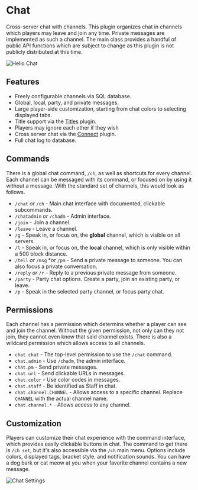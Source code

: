 # Chat
Cross-server chat with channels. This plugin organizes chat in channels which players may leave and join any time. Private messages are implemented as such a channel. The main class provides a handful of public API functions which are subject to change as this plugin is not publicly distributed at this time.

![Hello Chat](https://i.imgur.com/iJ9wa5V.jpg)

## Features
- Freely configurable channels via SQL database.
- Global, local, party, and private messages.
- Large player-side customization, starting from chat colors to selecting displayed tabs.
- Title support via the [Titles](https://github.com/StarTux/Title) plugin.
- Players may ignore each other if they wish
- Cross server chat via the [Connect](https://github.com/StarTux/Connect) plugin.
- Full chat log to database.

## Commands
There is a global chat command, `/ch`, as well as shortcuts for every channel. Each channel can be messaged with its command, or focused on by using it without a message. With the standard set of channels, this would look as follows.
- `/chat` *or* `/ch` - Main chat interface with documented, clickable subcommands.
- `/chatadmin` *or* `/chadm` - Admin interface.
- `/join` - Join a channel.
- `/leave` - Leave a channel.
- `/g` - Speak in, or focus on, the **global** channel, which is visible on all servers.
- `/l` - Speak in, or focus on, the **local** channel, which is only visible within a 500 block distance.
- `/tell` *or* `/msg` *or `/pm` - Send a private message to someone. You can also focus a private conversation.
- `/reply` *or* `/r` - Reply to a previous private message from someone.
- `/party` - Party chat options. Create a party, join an existing party, or leave.
- `/p` - Speak in the selected party channel, or focus party chat.

## Permissions
Each channel has a permission which determins whether a player can see and join the channel. Without the given permission, not only can they not join, they cannot even know that said channel exists. There is also a wildcard permission which allows access to all channels.
- `chat.chat` - The top-level permission to use the `/chat` command.
- `chat.admin` - Use `/chadm`, the admin interface.
- `chat.pm` - Send private messages.
- `chat.url` - Send clickable URLs in messages.
- `chat.color` - Use color codes in messages.
- `chat.staff` - Be identified as Staff in chat.
- `chat.channel.CHANNEL` - Allows access to a specific channel. Replace `CHANNEL` with the actual channel name.
- `chat.channel.*` - Allows access to any channel.

## Customization
Players can customize their chat experience with the command interface, which provides easily clickable buttons in chat. The command to get there is `/ch set`, but it's also accessible via the `/ch` main menu. Options include colors, displayed tags, bracket style, and notification sounds. You can have a dog bark or cat meow at you when your favorite channel contains a new message.

![Chat Settings](https://i.imgur.com/YfBKWfR.jpg)